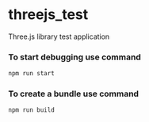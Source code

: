 # threejs_test

Three.js library test application


### To start debugging use command

```sh
npm run start
```

### To create a bundle use command

```sh
npm run build
```
